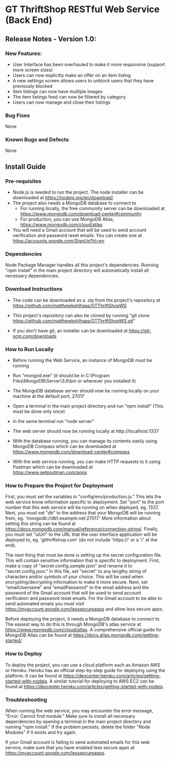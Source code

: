 # GT ThriftShop RESTful Web Service (Back End)

## Release Notes - Version 1.0:

### New Features:

* User Interface has been overhauled to make it more responsive (support more screen sizes)
* Users can now explicitly make an offer on an item listing
* A new settings screen allows users to unblock users that they have previously blocked
* Item listings can now have multiple images
* The item listings feed can now be filtered by category
* Users can now manage and close their listings

### Bug Fixes

None

### Known Bugs and Defects

None

## Install Guide

### Pre-requisites

* Node.js is needed to run the project. The node installer can be downloaded at https://nodejs.org/en/download/
* The project also needs a MongoDB database to connect to
  * For running locally, the free community server can be downloaded at https://www.mongodb.com/download-center#community
  * For production, you can use MongoDB Atlas, https://www.mongodb.com/cloud/atlas
* You will need a Gmail account that will be used to send account verification and password reset emails. You can create one at https://accounts.google.com/SignUp?hl=en

### Dependencies

Node Package Manager handles all this project's dependencies. Running "npm install" in the main project directory will automatically install all necessary dependencies.

### Download Instructions

* The code can be downloaded as a .zip from the project's repository at https://github.com/matthewkohlhaas/GTThriftShopWS

* This project's repository can also be cloned by running "git clone https://github.com/matthewkohlhaas/GTThriftShopWS.git"
* If you don't have git, an installer can be downloaded at https://git-scm.com/downloads

### How to Run Locally

* Before running the Web Service, an instance of MongoDB must be running
* Run "mongod.exe" (it should be in C:\Program Files\MongoDB\Server\3.6\bin or wherever you installed it)
* The MongoDB database server should now be running locally on your machine at the default port, 27017
* Open a terminal in the main project directory and run "npm install" (This must be done only once)
* In the same terminal run "node server"
* The web server should now be running locally at http://localhost:1337

* With the database running, you can manage its contents easily using MongoDB Compass which can be downloaded at https://www.mongodb.com/download-center#compass
* With the web service running, you can make HTTP requests to it using Postman which can be downloaded at https://www.getpostman.com/apps

### How to Prepare the Project for Deployment

First, you must set the variables in "config/env/production.js." This lets the web service know information specific to deployment. Set "port" to the port number that this web service will be running on when deployed, eg. 1337. Next, you must set "db" to the address that your MongoDB will be running from, eg. 'mongodb://db1.example.net:27017.' More information about setting this string can be found at https://docs.mongodb.com/manual/reference/connection-string/. Finally, you must set "uiUrl" to the URL that the user interface application will be deployed to, eg. 'gtthriftshop.com' (do not include 'https://' or a '/' at the end).

The next thing that must be done is setting up the secret configuration file. This will contain sensitive information that is specific to deployment. First, make a copy of "secret.config.sample.json" and rename it to "secret.config.json." In this file, set "secret" to any lengthy string of characters and/or symbols of your choice. This will be used when encrypting/decrypting information to make it more secure. Next, set "emailUsername" and "emailPassword" to the email address and the password of the Gmail account that will be used to send account verification and password reset emails. For the Gmail account to be able to send automated emails you must visit https://myaccount.google.com/lesssecureapps and allow less secure apps.

Before deploying the project, it needs a MongoDB database to connect to. The easiest way to do this is through MongoDB's atlas service at https://www.mongodb.com/cloud/atlas. A comprehensive official guide for MongoDB Atlas can be found at https://docs.atlas.mongodb.com/getting-started/.

### How to Deploy

To deploy the project, you can use a cloud platform such as Amazon AWS or Heroku. Heroku has an official step-by-step guide for deploying using the platform. It can be found at https://devcenter.heroku.com/articles/getting-started-with-nodejs. A similar tutorial for deploying to AWS EC2 can be found at https://devcenter.heroku.com/articles/getting-started-with-nodejs.

### Troubleshooting

When running the web service, you may encounter the error message, "Error: Cannot find module." Make sure to install all necessary dependencies by opening a terminal in the main project directory and running "npm install." If the problem persists, delete the folder "Node Modules" if it exists and try again.

If your Gmail account is failing to send automated emails for this web service, make sure that you have enabled less secure apps at https://myaccount.google.com/lesssecureapps.

